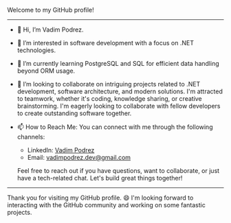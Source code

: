 Welcome to my GitHub profile! 
___

- 👋 Hi, I’m Vadim Podrez.
- 👀 I’m interested in software development with a focus on .NET technologies.
- 🌱 I’m currently learning PostgreSQL and SQL for efficient data handling beyond ORM usage.
- 💞️ I’m looking to collaborate on intriguing projects related to .NET development, software architecture, and modern solutions. I'm attracted to teamwork, whether it's coding, knowledge sharing, or creative brainstorming. I'm eagerly looking to collaborate with fellow developers to create outstanding software together.
- 📫 How to Reach Me:
  You can connect with me through the following channels:
  - LinkedIn: [Vadim Podrez](https://www.linkedin.com/in/vadim-podrez/)
  - Email: [vadimpodrez.dev@gmail.com](mailto:vadimpodrez.dev@gmail.com)

  Feel free to reach out if you have questions, want to collaborate, or just have a tech-related chat. 
  Let's build great things together! 

___
Thank you for visiting my GitHub profile. 😄
I'm looking forward to interacting with the GitHub community and working on some fantastic projects.

<!---
Vadim-Podrez/Vadim-Podrez is a ✨ special ✨ repository because its `README.md` (this file) appears on your GitHub profile.
You can click the Preview link to take a look at your changes.
--->
